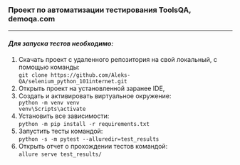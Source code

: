 <h3 tabindex="-1" dir="auto">Проект по автоматизации тестирования ToolsQA, demoqa.com</h3>
<hr>
<h4 dir="auto"><em>Для запуска тестов необходимо:</em></h4>
<ol>
  <li>Скачать проект с удаленного репозитория на свой локальный, с помощью команды:<br>
    <code>git clone https://github.com/Aleks-QA/selenium_python_101internet.git</code></li>
  
  <li>Открыть проект на установленной заранее IDE,</li>
  
  <li>Создать и активировать виртуальное окружение:</li>
    <code>python -m venv venv</code></li><br>
    <code>venv\Scripts\activate</code></li>
    
  <li>Установить все зависимости: <br>
  <code>python -m pip install -r requirements.txt</code> 
  
  <li>Запустить тесты командой:<br><code>python -s -m pytest --alluredir=test_results</code> </li>
  
  <li>Открыть отчет о прохождении тестов командой:<br>
    <code>allure serve test_results/ </code></li>
</ol>

